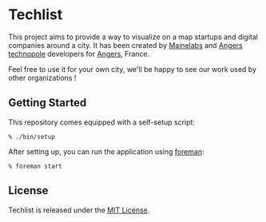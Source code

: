 Techlist
========

This project aims to provide a way to visualize on a map startups and digital companies around a city. It has been created by [Mainelabs] and [Angers technopole] developers for [Angers], France.

Feel free to use it for your own city, we'll be happy to see our work used by other organizations !

Getting Started
---------------

This repository comes equipped with a self-setup script:

    % ./bin/setup

After setting up, you can run the application using [foreman]:

    % foreman start

License
-------

Techlist is released under the [MIT License].

[foreman]: http://ddollar.github.io/foreman/
[Mainelabs]: http://mainelabs.fr
[Angers technopole]: http://angerstechnopole.com/
[Angers]: http://angers.fr
[MIT License]: http://www.opensource.org/licenses/MIT
